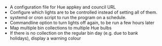 * A configuration file for Hue appkey and council URL
* Configure which lights are to be controlled instead of setting all of them.
* systemd or cron script to run the program on a schedule.
* Commandline option to turn lights off again, to be run a few hours later
* Map multiple bin collections to multiple Hue bulbs
* If there is no collection on the regular bin day (e.g. due to bank holidays),
  display a warning colour
